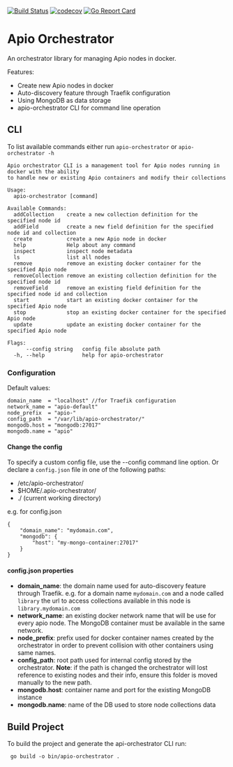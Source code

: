 [![Build Status](https://drone.monkiato.com/api/badges/monkiato/apio-orchestrator/status.svg)](https://drone.monkiato.com/monkiato/apio-orchestrator)
[![codecov](https://codecov.io/gh/monkiato/apio-orchestrator/branch/master/graph/badge.svg)](https://codecov.io/gh/monkiato/apio-orchestrator)
[![Go Report Card](https://goreportcard.com/badge/github.com/monkiato/apio-orchestrator)](https://goreportcard.com/report/github.com/monkiato/apio-orchestrator)


# Apio Orchestrator

An orchestrator library for managing Apio nodes in docker.

Features:

 - Create new Apio nodes in docker
 - Auto-discovery feature through Traefik configuration
 - Using MongoDB as data storage
 - apio-orchestrator CLI for command line operation

## CLI

To list available commands either run `apio-orchestrator` or `apio-orchestrator -h`
 
```
Apio orchestrator CLI is a management tool for Apio nodes running in docker with the ability
to handle new or existing Apio containers and modify their collections

Usage:
  apio-orchestrator [command]

Available Commands:
  addCollection    create a new collection definition for the specified node id
  addField         create a new field definition for the specified node id and collection
  create           create a new Apio node in docker
  help             Help about any command
  inspect          inspect node metadata
  ls               list all nodes
  remove           remove an existing docker container for the specified Apio node
  removeCollection remove an existing collection definition for the specified node id
  removeField      remove an existing field definition for the specified node id and collection
  start            start an existing docker container for the specified Apio node
  stop             stop an existing docker container for the specified Apio node
  update           update an existing docker container for the specified Apio node

Flags:
      --config string   config file absolute path
  -h, --help            help for apio-orchestrator
```

### Configuration

Default values:

	domain_name  = "localhost" //for Traefik configuration
	network_name = "apio-default"
	node_prefix  = "apio-"
	config_path  = "/var/lib/apio-orchestrator/"
	mongodb.host = "mongodb:27017"
	mongodb.name = "apio"


#### Change the config

To specify a custom config file, use the --config command line option. 
Or declare a `config.json` file in one of the following paths:

 - /etc/apio-orchestrator/
 - $HOME/.apio-orchestrator/
 - ./ (current working directory)
  
e.g. for config.json

    {
        "domain_name": "mydomain.com",
        "mongodb": {
            "host": "my-mongo-container:27017"
        }
    }

#### config.json properties

 - **domain_name**: the domain name used for auto-discovery feature through Traefik.
 e.g. for a domain name `mydomain.com` and a node called `library` the url to access collections
 available in this node is `library.mydomain.com`
 - **network_name**: an existing docker network name that will be use for every apio node. 
 The MongoDB container must be available in the same network.
 - **node_prefix**: prefix used for docker container names created by the orchestrator in order to
 prevent collision with other containers using same names.
 - **config_path**: root path used for internal config stored by the orchestrator. **Note**: if the path is changed
 the orchestrator will lost reference to existing nodes and their info, ensure this folder is moved manually to the new path.
 - **mongodb.host**: container name and port for the existing MongoDB instance
 - **mongodb.name**: name of the DB used to store node collections data
 
## Build Project
 
To build the project and generate the api-orchestrator CLI run:
 
     go build -o bin/apio-orchestrator .
 